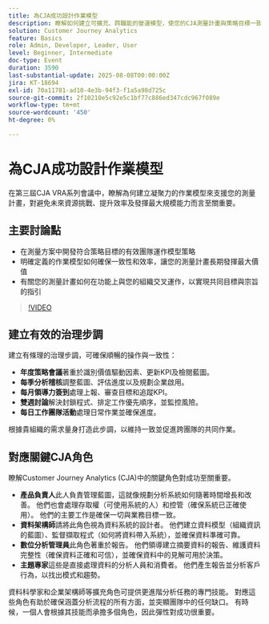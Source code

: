 ```yaml
---
title: 為CJA成功設計作業模型
description: 瞭解如何建立可擴充、跨職能的營運模型，使您的CJA測量計畫與策略目標一致，並提高長期效率和影響力。
solution: Customer Journey Analytics
feature: Basics
role: Admin, Developer, Leader, User
level: Beginner, Intermediate
doc-type: Event
duration: 3590
last-substantial-update: 2025-08-08T00:00:00Z
jira: KT-18694
exl-id: 70a11781-ad10-4e3b-94f3-f1a5a98d725c
source-git-commit: 2f10210e5c92e5c1bf77c886ed347cdc967f089e
workflow-type: tm+mt
source-wordcount: '450'
ht-degree: 0%

---
```


# 為CJA成功設計作業模型

在第三屆CJA VRA系列會議中，瞭解為何建立凝聚力的作業模型來支援您的測量計畫，對避免未來資源挑戰、提升效率及發揮最大規模能力而言至關重要。

## 主要討論點

* 在測量方案中開發符合策略目標的有效團隊運作模型策略
* 明確定義的作業模型如何確保一致性和效率，讓您的測量計畫長期發揮最大價值
* 有關您的測量計畫如何在功能上與您的組織交叉運作，以實現共同目標與宗旨的指引

>[!VIDEO](https://video.tv.adobe.com/v/3470541/?learn=on&enablevpops)


## 建立有效的治理步調

建立有條理的治理步調，可確保順暢的操作與一致性：

* **年度策略會議**&#x200B;著重於識別價值驅動因素、更新KPI及檢閱藍圖。
* **每季分析稽核**&#x200B;調整藍圖、評估進度以及規劃企業啟用。
* **每月領導力簽到**&#x200B;處理上報、審查目標和追蹤KPI。
* **雙週討論**&#x200B;解決封鎖程式、排定工作優先順序，並監控風險。
* **每日工作團隊活動**&#x200B;處理日常作業並確保進度。

根據貴組織的需求量身打造此步調，以維持一致並促進跨團隊的共同作業。

## 對應關鍵CJA角色

瞭解Customer Journey Analytics (CJA)中的關鍵角色對成功至關重要。

* **產品負責人**&#x200B;此人負責管理藍圖，這就像規劃分析系統如何隨著時間增長和改善。 他們也會處理存取權（可使用系統的人）和控管（確保系統已正確使用）。 他們的主要工作是確保一切與業務目標一致。
* **資料架構師**&#x200B;請將此角色視為資料系統的設計者。 他們建立資料模型（組織資訊的藍圖）、監督擷取程式（如何將資料帶入系統），並確保資料準確可靠。
* **數位分析管理員**&#x200B;此角色著重於報告。 他們領導建立摘要資料的報告、維護資料完整性（確保資料正確和可信），並確保資料中的見解可用於決策。
* **主題專家**&#x200B;這些是直接處理資料的分析人員和消費者。 他們產生報告並分析客戶行為，以找出模式和趨勢。

資料科學家和企業架構師等擴充角色可提供更進階分析任務的專門技能。 對應這些角色有助於確保涵蓋分析流程的所有方面，並突顯團隊中的任何缺口。 有時候，一個人會根據其技能而承擔多個角色，因此彈性對成功很重要。
